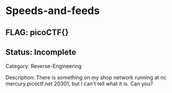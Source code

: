 # Speeds-and-feeds

## FLAG: picoCTF{}

## Status: Incomplete

Category: Reverse-Engineering

Description: There is something on my shop network running at nc mercury.picoctf.net 20301, but I can't tell what it is. Can you?
